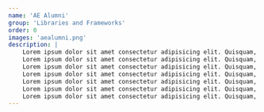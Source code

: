 ```yaml
---
name: 'AE Alumni'
group: 'Libraries and Frameworks'
order: 0
images: 'aealumni.png'
description: |
    Lorem ipsum dolor sit amet consectetur adipisicing elit. Quisquam, quos.
    Lorem ipsum dolor sit amet consectetur adipisicing elit. Quisquam, quos.
    Lorem ipsum dolor sit amet consectetur adipisicing elit. Quisquam, quos.
    Lorem ipsum dolor sit amet consectetur adipisicing elit. Quisquam, quos.
    Lorem ipsum dolor sit amet consectetur adipisicing elit. Quisquam, quos.
    Lorem ipsum dolor sit amet consectetur adipisicing elit. Quisquam, quos.
    Lorem ipsum dolor sit amet consectetur adipisicing elit. Quisquam, quos.
---
```

